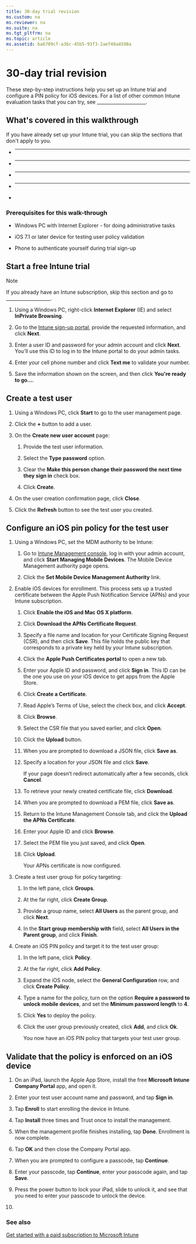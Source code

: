 ```yaml
---
title: 30-day trial revision
ms.custom: na
ms.reviewer: na
ms.suite: na
ms.tgt_pltfrm: na
ms.topic: article
ms.assetid: ba6709cf-a36c-45b5-93f3-2aef48a4598a
---
```

# 30-day trial revision
These step-by-step instructions help you set up an Intune trial and configure a PIN policy for iOS devices. For a list of other common Intune evaluation tasks  that you can try, see _____________________.

## What's covered in this walkthrough
If you have already set up your Intune trial, you can skip the sections that don't apply to you.

-   ______

-   ______

-   ______

-   ______

-

### Prerequisites for this walk-through

-   Windows PC with Internet Explorer - for doing administrative tasks

-   iOS 7.1 or later device for testing user policy validation

-   Phone to authenticate yourself during trial sign-up

## Start a free Intune trial
> [!NOTE]
> If you already have an Intune subscription, skip this section and go to ___________________.

1.  Using a Windows PC, right-click **Internet Explorer** (IE) and select **InPrivate Browsing**.

2.  Go to the [Intune sign-up portal](https://portal.office.com/Signup/Signup.aspx?OfferId=40BE278A-DFD1-470a-9EF7-9F2596EA7FF9&dl=INTUNE_A&ali=1), provide the requested information, and click **Next**.

3.  Enter a user ID and password for your admin account and click **Next**. You'll use this ID to log in to the Intune portal to do your admin tasks.

4.  Enter your cell phone number and click **Text me** to validate your number.

5.  Save the information shown on the screen, and then click **You're ready to go...**.

## Create a test user

1.  Using a Windows PC, click **Start** to go to the user management page.

2.  Click the **+** button to add a user.

3.  On the **Create new user account** page:

    1.  Provide the test user information.

    2.  Select the **Type password** option.

    3.  Clear the **Make this person change their password the next time they sign in** check box.

    4.  Click **Create**.

4.  On the user creation confirmation page, click **Close**.

5.  Click the **Refresh** button to see the test user you created.

## Configure an iOS pin policy for the test user

1.  Using a Windows PC, set the MDM authority to be Intune:

    1.  Go to [Intune Management console](http://manage.microsoft.com/), log in with your admin account, and click **Start Managing Mobile Devices**. The Mobile Device Management authority page opens.

    2.  Click the **Set Mobile Device Management Authority** link.

2.  Enable iOS devices for enrollment. This process sets up a trusted certificate between the Apple Push Notification Service (APNs) and your Intune subscription.

    1.  Click **Enable the iOS and Mac OS X platform**.

    2.  Click **Download the APNs Certificate Request**.

    3.  Specify a file name and location for your Certificate Signing Request (CSR), and then click **Save**. This file holds the public key that corresponds to a private key held by your Intune subscription.

    4.  Click the **Apple Push Certificates portal** to open a new tab.

    5.  Enter your Apple ID and password, and click **Sign in**. This ID can be the one you use on your iOS device to get apps from the Apple Store.

    6.  Click **Create a Certificate**.

    7.  Read Apple’s Terms of Use, select the check box, and click **Accept**.

    8.  Click **Browse**.

    9. Select the CSR file that you saved earlier, and click **Open**.

    10. Click the **Upload** button.

    11. When you are prompted to download a JSON file, click **Save as**.

    12. Specify a location for your JSON file and click **Save**.

        If your page doesn’t redirect automatically after a few seconds, click **Cancel**.

    13. To retrieve your newly created certificate file, click **Download**.

    14. When you are prompted to download a PEM file, click **Save as**.

    15. Return to the Intune Management Console tab, and click the **Upload the APNs Certificate**.

    16. Enter your Apple ID and click **Browse**.

    17. Select the PEM file you just saved, and click **Open**.

    18. Click **Upload**.

        Your APNs certificate is now configured.

3.  Create a test user group for policy targeting:

    1.  In the left pane, click **Groups**.

    2.  At the far right, click **Create Group**.

    3.  Provide a group name, select **All Users** as the parent group, and click **Next**.

    4.  In the **Start group membership with** field, select **All Users in the Parent group**, and click **Finish**.

4.  Create an iOS PIN policy and target it to the test user group:

    1.  In the left pane, click **Policy**.

    2.  At the far right, click **Add Policy**.

    3.  Expand the iOS node, select the **General Configuration** row, and click **Create Policy**.

    4.  Type a name for the policy,  turn on the option **Require a password to unlock mobile devices**, and set the **Minimum password length** to **4**.

    5.  Click **Yes** to deploy the policy.

    6.  Click the user group previously created, click **Add**, and click **Ok**.

        You now have an iOS PIN policy that targets your test user group.

## Validate that the policy is enforced on an iOS device

1.  On an iPad, launch the Apple App Store, install the free **Microsoft Intune Company Portal** app, and open it.

2.  Enter your test user account name and password, and tap **Sign in**.

3.  Tap **Enroll** to start enrolling the device in Intune.

4.  Tap **Install** three times and Trust once to install the management.

5.  When the management profile finishes installing, tap **Done**. Enrollment is now complete.

6.  Tap **OK** and then close the Company Portal app.

7.  When you are prompted to configure a passcode, tap **Continue**.

8.  Enter your passcode, tap **Continue**, enter your passcode again, and tap **Save**.

9. Press the power button to lock your iPad, slide to unlock it, and see that you need to enter your passcode to unlock the device.

10.

### See also
[Get started with a paid subscription to Microsoft Intune](../Topic/Get-started-with-a-paid-subscription-to-Microsoft-Intune.md)
